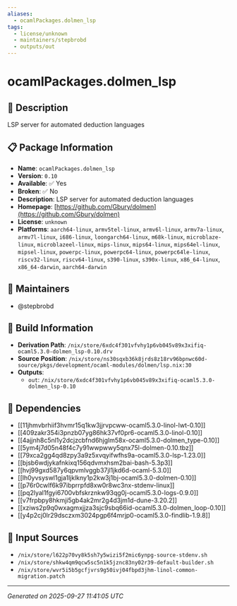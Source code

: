 ```yaml
---
aliases:
  - ocamlPackages.dolmen_lsp
tags:
  - license/unknown
  - maintainers/stepbrobd
  - outputs/out
---
```


# ocamlPackages.dolmen_lsp

## 📝 Description

LSP server for automated deduction languages

## 📋 Package Information

- **Name**: `ocamlPackages.dolmen_lsp`
- **Version**: `0.10`
- **Available**: ✅ Yes
- **Broken**: ✅ No
- **Description**: LSP server for automated deduction languages
- **Homepage**: [https://github.com/Gbury/dolmen](https://github.com/Gbury/dolmen)
- **License**: `unknown`
- **Platforms**: `aarch64-linux`, `armv5tel-linux`, `armv6l-linux`, `armv7a-linux`, `armv7l-linux`, `i686-linux`, `loongarch64-linux`, `m68k-linux`, `microblaze-linux`, `microblazeel-linux`, `mips-linux`, `mips64-linux`, `mips64el-linux`, `mipsel-linux`, `powerpc-linux`, `powerpc64-linux`, `powerpc64le-linux`, `riscv32-linux`, `riscv64-linux`, `s390-linux`, `s390x-linux`, `x86_64-linux`, `x86_64-darwin`, `aarch64-darwin`
## 👥 Maintainers

- @stepbrobd


## 🔧 Build Information

- **Derivation Path**: `/nix/store/6xdc4f301vfvhy1p6vb045v89x3xifiq-ocaml5.3.0-dolmen_lsp-0.10.drv`
- **Source Position**: `/nix/store/ns30sqxb36k8jrds8z18rv96bpnwc60d-source/pkgs/development/ocaml-modules/dolmen/lsp.nix:30`
- **Outputs**:
  - `out`:  `/nix/store/6xdc4f301vfvhy1p6vb045v89x3xifiq-ocaml5.3.0-dolmen_lsp-0.10`

## 🔗 Dependencies

- [[11jhmvbrhiif3hvmr15q1kw3jjrvpcww-ocaml5.3.0-linol-lwt-0.10]]
- [[409zakr354i3pnzb07yg86hk37vf0pr6-ocaml5.3.0-linol-0.10]]
- [[4ajjnh8c5nl1y2dcjzcbfnd6hjglm58x-ocaml5.3.0-dolmen_type-0.10]]
- [[5ym4j7d05n48f4c7y91wwpwwy5qnx75l-dolmen-0.10.tbz]]
- [[79xca2gg4qd8zpy3a9z5xvqyifwfhs9a-ocaml5.3.0-lsp-1.23.0]]
- [[bjsb6wdjykafnkixq156qdvmxhsm2bai-bash-5.3p3]]
- [[hvj99gxd587y6qpvmlvggb37jl1jkd6d-ocaml-5.3.0]]
- [[lh0yvsyswl1gja1ljklkny1p2kw3j1bj-ocaml5.3.0-dolmen-0.10]]
- [[p76r0cwlf6k97ibprrpfd8xw0r8wc3nx-stdenv-linux]]
- [[pq2lyal1fgyi6700vbfskrznkw93qg0j-ocaml5.3.0-logs-0.9.0]]
- [[v7frpbpy8hkmji5gb4ak2mr2g4d3jm1d-dune-3.20.2]]
- [[xziws2p9q0wxagmxjjza3sjc9sbq66id-ocaml5.3.0-dolmen_loop-0.10]]
- [[y4p2cj0lr29dsczxm3024pgp6f4mrjp0-ocaml5.3.0-findlib-1.9.8]]

## 📁 Input Sources

- `/nix/store/l622p70vy8k5sh7y5wizi5f2mic6ynpg-source-stdenv.sh`
- `/nix/store/shkw4qm9qcw5sc5n1k5jznc83ny02r39-default-builder.sh`
- `/nix/store/wvr5i5b5gcfjvrs9g50ivj04fbpd3jhm-linol-common-migration.patch`

---
*Generated on 2025-09-27 11:41:05 UTC*
